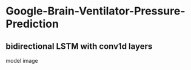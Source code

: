 # Google-Brain-Ventilator-Pressure-Prediction

## bidirectional LSTM with conv1d layers

model image
